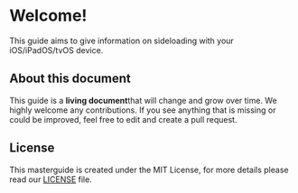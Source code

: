 # Welcome!

This guide aims to give information on sideloading with your iOS/iPadOS/tvOS device.

## About this document

This guide is a **living document**that will change and grow over time. We highly welcome any contributions. If you see anything that is missing or could be improved, feel free to edit and create a pull request. 

## License

This masterguide is created under the MIT License, for more details please read our [LICENSE](https://github.com/bamtan/sideloading-master-guide/blob/master/LICENSE) file.

